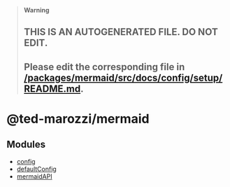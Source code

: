 > **Warning**
>
> ## THIS IS AN AUTOGENERATED FILE. DO NOT EDIT.
>
> ## Please edit the corresponding file in [/packages/mermaid/src/docs/config/setup/README.md](../../../packages/mermaid/src/docs/config/setup/README.md).

# @ted-marozzi/mermaid

## Modules

- [config](modules/config.md)
- [defaultConfig](modules/defaultConfig.md)
- [mermaidAPI](modules/mermaidAPI.md)

